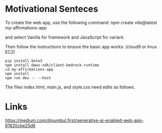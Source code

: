 # Motivational Senteces
To create the web app, use the following command:
npm create vite@latest my-affirmations-app

and select Vanilla for framework and JavaScript for variant.

Then follow the instructions to ensure the basic app works: (cloud9 or linux EC2)
```
pip install boto3
npm install @aws-sdk/client-bedrock-runtime
cd my-affirmations-app
npm install
npm run dev -- --host
```

The files index.html, main.js, and style.css need edits as follows.



# Links
https://medium.com/@sumbul.first/generative-ai-enabled-web-app-81820cbe25d6
